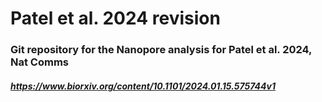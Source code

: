 # Patel et al. 2024 revision

### Git repository for the Nanopore analysis for Patel et al. 2024, Nat Comms

##### https://www.biorxiv.org/content/10.1101/2024.01.15.575744v1
